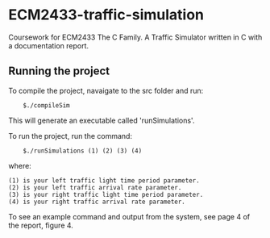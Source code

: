 # ECM2433-traffic-simulation
Coursework for ECM2433 The C Family. 
A Traffic Simulator written in C with a documentation report.

## Running the project

To compile the project, navaigate to the src folder and run:
```
	$./compileSim
```

This will generate an executable called 'runSimulations'.

To run the project, run the command:

```
	$./runSimulations (1) (2) (3) (4)
```

where:

	(1) is your left traffic light time period parameter.
	(2) is your left traffic arrival rate parameter.
	(3) is your right traffic light time period parameter.
	(4) is your right traffic arrival rate parameter.

To see an example command and output from the system, see page 4
of the report, figure 4.
